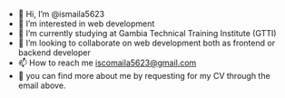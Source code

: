 - 👋 Hi, I’m @ismaila5623
- 👀 I’m interested in web development
- 🌱 I’m currently studying at Gambia Technical Training Institute (GTTI)
- 💞️ I’m looking to collaborate on web development both as frontend or backend developer
- 📫 How to reach me iscomaila5623@gmail.com
- 👀 you can find more about me by requesting for my CV through the email above.

<!---
ismaila5623/ismaila5623 is a ✨ special ✨ repository because its `README.md` (this file) appears on your GitHub profile.
You can click the Preview link to take a look at your changes.
--->
